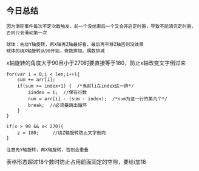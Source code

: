## 今日总结

```
因为滑轮事件每次不定次数触发，前一个没结束后一个又会开启定时器，导致不能清完定时器，否则只会滑动第一次
```

```
球体：先绕Y轴旋转，再X轴再Z轴最好看，最后再平移Z轴否则没效果
球体的绕X轴旋转从90开始，奇数排加，偶数排减
```

x轴旋转的角度大于90且小于270时要直接等于180，防止x轴改变文字倒过来

```
for(var i = 0;i < len;i++){
    sum += arr[i];
    if(sum >= index+1) {  /*当前li在index这一排*/
        $index = i;  //保存行数
        num = arr[i] - (sum - index);  /*num为这一行的第几个*/
        break;  //必须要跳出循环
    }
}
```

```
if(x > 90 && x< 270){
    z = 180;     //绕Z轴旋转防止文字倒向
}
```

```
注意先Y轴旋转，再X轴旋转，否则会重叠
```

表格形态超过18个数时防止占用前面固定的空隙，要给i加18  